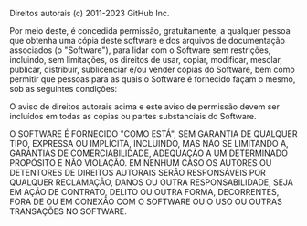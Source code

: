 Direitos autorais (c) 2011-2023 GitHub Inc.

Por meio deste, é concedida permissão, gratuitamente, a qualquer pessoa que obtenha uma cópia deste software e dos arquivos de documentação associados (o "Software"), para lidar com o Software sem restrições, incluindo, sem limitações, os direitos de usar, copiar, modificar, mesclar, publicar, distribuir, sublicenciar e/ou vender cópias do Software, bem como permitir que pessoas para as quais o Software é fornecido façam o mesmo, sob as seguintes condições:

O aviso de direitos autorais acima e este aviso de permissão devem ser incluídos em todas as cópias ou partes substanciais do Software.

O SOFTWARE É FORNECIDO "COMO ESTÁ", SEM GARANTIA DE QUALQUER TIPO, EXPRESSA OU IMPLÍCITA, INCLUINDO, MAS NÃO SE LIMITANDO A, GARANTIAS DE COMERCIABILIDADE, ADEQUAÇÃO A UM DETERMINADO PROPÓSITO E NÃO VIOLAÇÃO. EM NENHUM CASO OS AUTORES OU DETENTORES DE DIREITOS AUTORAIS SERÃO RESPONSÁVEIS POR QUALQUER RECLAMAÇÃO, DANOS OU OUTRA RESPONSABILIDADE, SEJA EM AÇÃO DE CONTRATO, DELITO OU OUTRA FORMA, DECORRENTES, FORA DE OU EM CONEXÃO COM O SOFTWARE OU O USO OU OUTRAS TRANSAÇÕES NO SOFTWARE.
